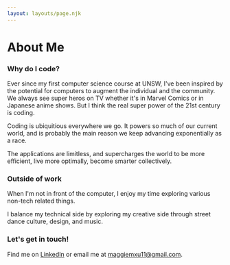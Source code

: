```yaml
---
layout: layouts/page.njk
---
```


# About Me

### Why do I code?

Ever since my first computer science course at UNSW, I've been inspired by the potential for computers to augment the individual and the community.
We always see super heros on TV whether it's in Marvel Comics or in Japanese anime shows. But I think the real super power of the 21st century is coding.

Coding is ubiquitious everywhere we go. It powers so much of our current world, and is probably the main reason we keep advancing exponentially as a race.

The applications are limitless, and supercharges the world to be more efficient, live more optimally, become smarter collectively.

### Outside of work

When I'm not in front of the computer, I enjoy my time exploring various non-tech related things.

I balance my technical side by exploring my creative side through street dance culture, design, and music.

### Let's get in touch!

Find me on [LinkedIn](https://www.linkedin.com/in/maggiemxu/) or email me at [maggiemxu11@gmail.com](mailto:maggiemxu11@gmail.com).
